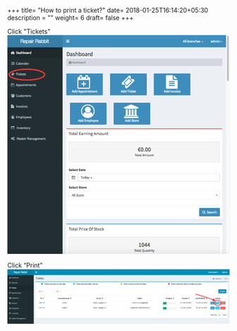 +++
title= "How to print a ticket?"
date= 2018-01-25T16:14:20+05:30
description = ""
weight= 6
draft= false
+++

Click "Tickets" 
![How to print a ticket?](/images/tickets/how_to-print_a_ticket/go_to_tickets.png)

Click “Print” 
![How to print a ticket?](/images/tickets/how_to-print_a_ticket/click_print.png)


